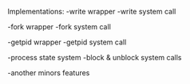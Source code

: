Implementations:
-write wrapper
-write system call

-fork wrapper
-fork system call

-getpid wrapper
-getpid system call

-process state system 
-block & unblock system calls

-another minors features
